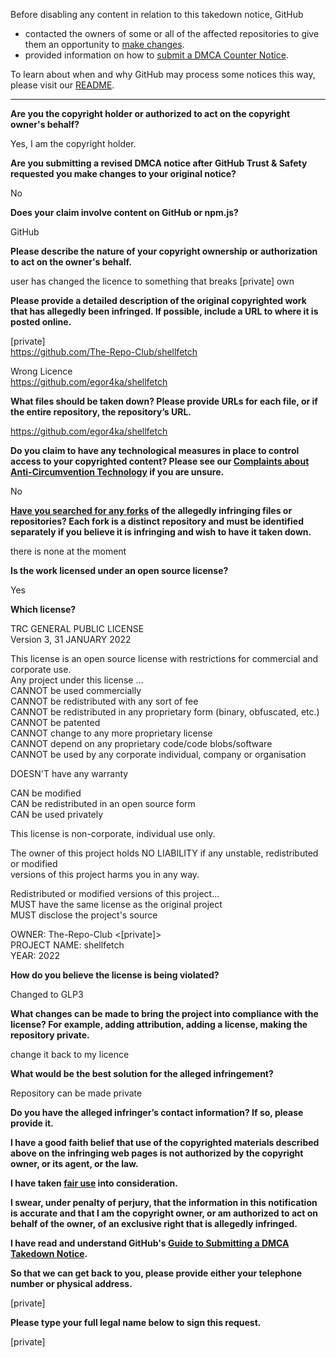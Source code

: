 Before disabling any content in relation to this takedown notice, GitHub
- contacted the owners of some or all of the affected repositories to give them an opportunity to [make changes](https://docs.github.com/en/github/site-policy/dmca-takedown-policy#a-how-does-this-actually-work).
- provided information on how to [submit a DMCA Counter Notice](https://docs.github.com/en/articles/guide-to-submitting-a-dmca-counter-notice).

To learn about when and why GitHub may process some notices this way, please visit our [README](https://github.com/github/dmca/blob/master/README.md#anatomy-of-a-takedown-notice).

---

**Are you the copyright holder or authorized to act on the copyright owner's behalf?**

Yes, I am the copyright holder.

**Are you submitting a revised DMCA notice after GitHub Trust & Safety requested you make changes to your original notice?**

No

**Does your claim involve content on GitHub or npm.js?**

GitHub

**Please describe the nature of your copyright ownership or authorization to act on the owner's behalf.**

user has changed the licence to something that breaks [private] own

**Please provide a detailed description of the original copyrighted work that has allegedly been infringed. If possible, include a URL to where it is posted online.**
  
[private]  
https://github.com/The-Repo-Club/shellfetch

Wrong Licence  
https://github.com/egor4ka/shellfetch

**What files should be taken down? Please provide URLs for each file, or if the entire repository, the repository’s URL.**

https://github.com/egor4ka/shellfetch

**Do you claim to have any technological measures in place to control access to your copyrighted content? Please see our <a href="https://docs.github.com/articles/guide-to-submitting-a-dmca-takedown-notice#complaints-about-anti-circumvention-technology">Complaints about Anti-Circumvention Technology</a> if you are unsure.**

No

**<a href="https://docs.github.com/articles/dmca-takedown-policy#b-what-about-forks-or-whats-a-fork">Have you searched for any forks</a> of the allegedly infringing files or repositories? Each fork is a distinct repository and must be identified separately if you believe it is infringing and wish to have it taken down.**

there is none at the moment

**Is the work licensed under an open source license?**

Yes

**Which license?**

TRC GENERAL PUBLIC LICENSE  
Version 3, 31 JANUARY 2022  

This license is an open source license with restrictions for commercial and corporate use.  
Any project under this license ...  
CANNOT be used commercially  
CANNOT be redistributed with any sort of fee  
CANNOT be redistributed in any proprietary form (binary, obfuscated, etc.)  
CANNOT be patented  
CANNOT change to any more proprietary license  
CANNOT depend on any proprietary code/code blobs/software  
CANNOT be used by any corporate individual, company or organisation  

DOESN'T have any warranty  

CAN be modified  
CAN be redistributed in an open source form  
CAN be used privately  

This license is non-corporate, individual use only.

The owner of this project holds NO LIABILITY if any unstable, redistributed or modified  
versions of this project harms you in any way.

Redistributed or modified versions of this project...  
MUST have the same license as the original project  
MUST disclose the project's source

OWNER: The-Repo-Club <[private]>     
PROJECT NAME: shellfetch   
YEAR: 2022  

**How do you believe the license is being violated?**

Changed to GLP3

**What changes can be made to bring the project into compliance with the license? For example, adding attribution, adding a license, making the repository private.**

change it back to my licence

**What would be the best solution for the alleged infringement?**

Repository can be made private

**Do you have the alleged infringer’s contact information? If so, please provide it.**

**I have a good faith belief that use of the copyrighted materials described above on the infringing web pages is not authorized by the copyright owner, or its agent, or the law.**

**I have taken <a href="https://www.lumendatabase.org/topics/22">fair use</a> into consideration.**

**I swear, under penalty of perjury, that the information in this notification is accurate and that I am the copyright owner, or am authorized to act on behalf of the owner, of an exclusive right that is allegedly infringed.**

**I have read and understand GitHub's <a href="https://docs.github.com/articles/guide-to-submitting-a-dmca-takedown-notice/">Guide to Submitting a DMCA Takedown Notice</a>.**

**So that we can get back to you, please provide either your telephone number or physical address.**

[private]

**Please type your full legal name below to sign this request.**

[private]

